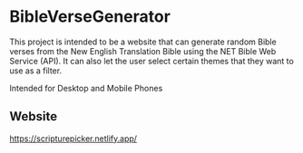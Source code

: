 # BibleVerseGenerator

This project is intended to be a website that can generate random Bible verses from the New English Translation Bible using the NET Bible Web Service (API).
It can also let the user select certain themes that they want to use as a filter.

Intended for Desktop and Mobile Phones


## Website

https://scripturepicker.netlify.app/